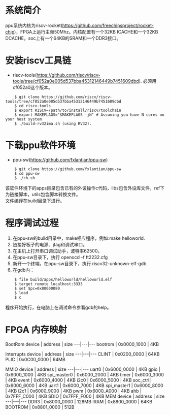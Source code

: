 # 系统简介
ppu系统内核为riscv-rocket(https://github.com/freechipsproject/rocket-chip)，FPGA上运行主频50Mhz。内核配置有一个32KB ICACHE和一个32KB DCACHE。soc上有一个64KB的SRAM和一个DDR3接口。
# 安装riscv工具链
- riscv-tools(https://github.com/riscv/riscv-tools/tree/cf052a0e005d537bba45312146449b7451609dbd). 
必须用cf052a0这个版本。

```
    $ git clone https://github.com/riscv/riscv-tools/tree/cf052a0e005d537bba45312146449b7451609dbd
    $ cd riscv-tools
    $ export RISCV=/path/to/install/riscv/toolchain
    $ export MAKEFLAGS="$MAKEFLAGS -jN" # Assuming you have N cores on your host system
    $ ./build-rv32ima.sh (using RV32).
```
# 下载ppu软件环境
- ppu-sw(https://github.com/fxlantian/ppu-sw)
```
    $ git clone https://github.com/fxlantian/ppu-sw
    $ cd ppu-sw
    $ ./ch.sh
```
该软件环境下的apps目录包含已有的外设操作c代码，libs包含外设库文件，ref下为链接脚本，utils包含脚本转换文件。  
文件编译在build目录下进行。
# 程序调试过程
1. 在ppu-sw的build目录中，make相应程序，例如:make helloworld.
2. 链接好板子的电源、jtag和调试串口。
3. 在主机上打开串口调试助手，波特率62500。
3. 在ppu-sw目录下，执行 openocd -f ft2232.cfg
4. 新开一个终端，在ppu-sw目录下，执行 riscv32-unknown-elf-gdb
5. 在gdb内：
```
    $ file build/apps/helloworld/helloworld.elf
    $ target remote localhost:3333
    $ set $pc=0x80000080
    $ load
    $ c
```
程序开始执行，在电脑上在调试命令参看gdb的help。
# FPGA 内存映射
BootRom
device | address | size
---|---|---
bootrom | 0x0000_1000 | 4KB

Interrupts
device | address | size
---|---|---
CLINT | 0x0200_0000 | 64KB
PLIC  | 0x0C00_0000 | 64MB

MMIO
device | address | size
---|---|---
uart0   | 0x6000_0000 | 4KB 
gpio    | 0x6000_1000 | 4KB
spi_master0 | 0x6000_2000 | 4KB
timer   | 0x6000_3000 | 4KB
event   | 0x6000_4000 | 4KB
i2c0    | 0x6000_5000 | 4KB
soc_ctrl| 0x6000_6000 | 4KB
uart1   | 0x6000_7000 | 4KB
spi_master1 | 0x6000_8000 | 4KB
i2c1    | 0x6000_9000 | 4KB
pwm     | 0x6000_A000 | 4KB
ahb     | 0x7FFF_C000 | 4KB
SDIO    | 0x7FFF_F000 | 4KB
MEM
device | address | size
---|---|---
DDR3    | 0x8000_0000 | 128MB
IRAM    | 0x8800_0000 | 64KB
BOOTROM | 0x8801_0000 | 512B
